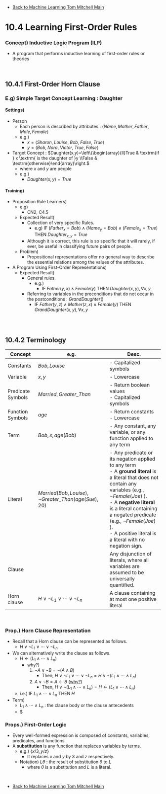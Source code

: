 * [Back to Machine Learning Tom Mitchell Main](../../main.md)

# 10.4 Learning First-Order Rules

### Concept) Inductive Logic Program (ILP)
- A program that performs inductive learning of first-order rules or theories

<br>

## 10.4.1 First-Order Horn Clause
### E.g) Simple Target Concept Learning : Daughter
#### Settings)
- Person
  - Each person is described by attributes : $\langle Name, Mother, Father, Male, Female \rangle$
  - e.g.)
    - $`x = \langle Sharon,\;Louise,\;Bob,\;False,\;True \rangle`$
    - $`y = \langle Bob,\;Nora,\;Victor,\;True,\;False \rangle`$
- Target Concept : $`Daughter(x,y)=\left\{\begin{array}{ll}True & \textrm{if } x \textrm{ is the daughter of }y \\False & \textrm{otherwise}\end{array}\right.`$
  - where $x$ and $y$ are people
  - e.g.)
    - $`Daughter(x,y)=True`$
#### Training)
- Proposition Rule Learners)
  - e.g)
    - CN2, C4.5
  - Expected Result)
    - Collection of very specific Rules.
      - e.g) $`\textrm{IF } (Father_x=Bob)\wedge(Name_y=Bob)\wedge(Female_x=True)\textrm{ THEN }Daughter_{x,y}=True`$
    - Although it is correct, this rule is so specific that it will rarely, if ever, be useful in classifying future pairs of people.
  - Problem)
    - Propositional representations offer no general way to describe the essential relations among the values of the attributes.
- A Program Using First-Order Representations)
  - Expected Result)
    - General rules.
      - e.g.) 
        - $`\textrm{IF }Father(y, x) \wedge Female(y)\textrm{ THEN }Daughter(x,y), \forall x, y`$
    - Referring to variables in the preconditions that do not occur in the postconditions : $GrandDaughter()$
      - $`\textrm{IF }Father(y, z) \wedge Mother(z, x) \wedge Female(y)\textrm{ THEN }GrandDaughter(x,y), \forall x, y`$

<br><br>

## 10.4.2 Terminology
|Concept|e.g.|Desc.|
|-|-|-|
|Constants|$Bob, Louise$|- Capitalized symbols|
|Variable|$x, y$|- Lowercase|
|Predicate Symbols|$Married, Greater\_Than$|- Return boolean values<br>- Capitalized symbols|
|Function Symbols|$age$|- Return constants<br>- Lowercase|
|Term|$Bob, x, age(Bob)$|- Any constant, any variable, or any function applied to any term|
|Literal|$Married(Bob, Louise), \neg Greater\_Than(age(Sue),20)$|- Any predicate or its negation applied to any term<br>- A **ground literal** is a literal that does not contain any variables (e.g., $\neg Female(Joe)$ ).<br>- A **negative literal** is a literal containing a negated predicate (e.g., $\neg Female(Joe)$ ).<br>- A positive literal is a literal with no negation sign.|
|Clause||Any disjunction of literals, where all variables are assumed to be universally quantified.|
|Horn clause|$H\vee\neg{L_1}\vee\cdots\vee\neg{L_n}$|A clause containing at most one positive literal|

<br>

### Prop.) Horn Clause Representation
- Recall that a Horn clause can be represented as follows.
  - $H\vee\neg{L_1}\vee\cdots\vee\neg{L_n}$
- We can alternatively write the clause as follows.
  - $H\leftarrow({L_1}\wedge\cdots\wedge{L_n})$
    - why?)
      1. $\neg A \vee \neg B = \neg(A\wedge B)$
         - Then, $H\vee\neg{L_1}\vee\cdots\vee\neg{L_n} = H\vee\neg({L_1}\wedge\cdots\wedge{L_n})$
      2. $A\vee\neg B = A \leftarrow B$ ([why?](pf.md))
         - Then, $H\vee\neg({L_1}\wedge\cdots\wedge{L_n}) = H\leftarrow({L_1}\wedge\cdots\wedge{L_n})$
  - i.e.) $`\textrm{IF } {L_1}\wedge\cdots\wedge{L_n}\textrm{ THEN }H`$
- Term)
  - ${L_1}\wedge\cdots\wedge{L_n}$ : the clause body or the clause antecedents
  - $

### Props.) First-Order Logic
- Every well-formed expression is composed of constants, variables, predicates, and functions.
- A **substitution** is any function that replaces variables by terms.
  - e.g.) $`\{x/3, y/z\}`$
    - It replaces $x$ and $y$ by $3$ and $z$ respectively.
  - Notation) $L\theta$ : the result of substitution $\theta$ to $L$
    - where $\theta$ is a substitution and $L$ is a literal. 





<br>

* [Back to Machine Learning Tom Mitchell Main](../../main.md)
